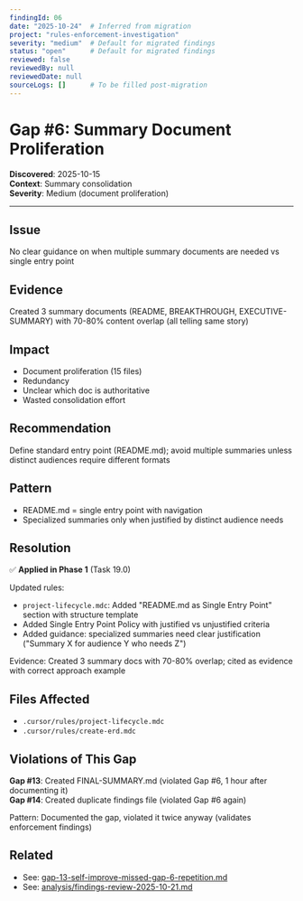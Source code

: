 ```yaml
---
findingId: 06
date: "2025-10-24"  # Inferred from migration
project: "rules-enforcement-investigation"
severity: "medium"  # Default for migrated findings
status: "open"      # Default for migrated findings
reviewed: false
reviewedBy: null
reviewedDate: null
sourceLogs: []      # To be filled post-migration
---
```


# Gap #6: Summary Document Proliferation

**Discovered**: 2025-10-15  
**Context**: Summary consolidation  
**Severity**: Medium (document proliferation)

---

## Issue

No clear guidance on when multiple summary documents are needed vs single entry point

## Evidence

Created 3 summary documents (README, BREAKTHROUGH, EXECUTIVE-SUMMARY) with 70-80% content overlap (all telling same story)

## Impact

- Document proliferation (15 files)
- Redundancy
- Unclear which doc is authoritative
- Wasted consolidation effort

## Recommendation

Define standard entry point (README.md); avoid multiple summaries unless distinct audiences require different formats

## Pattern

- README.md = single entry point with navigation
- Specialized summaries only when justified by distinct audience needs

## Resolution

✅ **Applied in Phase 1** (Task 19.0)

Updated rules:

- `project-lifecycle.mdc`: Added "README.md as Single Entry Point" section with structure template
- Added Single Entry Point Policy with justified vs unjustified criteria
- Added guidance: specialized summaries need clear justification ("Summary X for audience Y who needs Z")

Evidence: Created 3 summary docs with 70-80% overlap; cited as evidence with correct approach example

## Files Affected

- `.cursor/rules/project-lifecycle.mdc`
- `.cursor/rules/create-erd.mdc`

## Violations of This Gap

**Gap #13**: Created FINAL-SUMMARY.md (violated Gap #6, 1 hour after documenting it)  
**Gap #14**: Created duplicate findings file (violated Gap #6 again)

Pattern: Documented the gap, violated it twice anyway (validates enforcement findings)

## Related

- See: [gap-13-self-improve-missed-gap-6-repetition.md](gap-13-self-improve-missed-gap-6-repetition.md)
- See: [analysis/findings-review-2025-10-21.md](../analysis/findings-review-2025-10-21.md)
